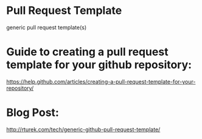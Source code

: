 # Pull Request Template
generic pull request template(s)

# Guide to creating a pull request template for your github repository:
https://help.github.com/articles/creating-a-pull-request-template-for-your-repository/

# Blog Post:
http://rturek.com/tech/generic-github-pull-request-template/
